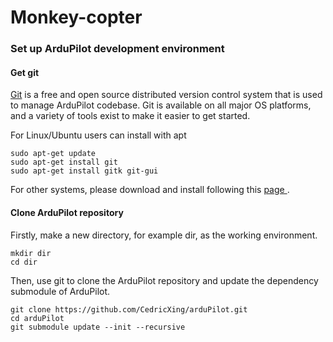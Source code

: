 # Monkey-copter

### Set up ArduPilot development environment
#### Get git

[Git](https://git-scm.com/) is a free and open source distributed version control system that is used to manage ArduPilot codebase. Git is available on all major OS platforms, and a variety of tools exist to make it easier to get started.

For Linux/Ubuntu users can install with apt
```
sudo apt-get update
sudo apt-get install git
sudo apt-get install gitk git-gui 
```
For other systems, please download and install following this [page ](https://git-scm.com/).

#### Clone ArduPilot repository

Firstly, make a new directory, for example dir, as the working environment. 
```
mkdir dir
cd dir
```
Then, use git to clone the ArduPilot repository and update the dependency submodule of ArduPilot.
```
git clone https://github.com/CedricXing/arduPilot.git
cd arduPilot
git submodule update --init --recursive
```
